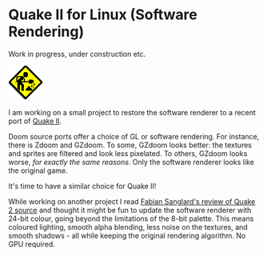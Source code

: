 # Quake II for Linux (Software Rendering)

Work in progress, under construction etc.

![Under construction - 90s style](uc.gif)

I am working on a small project to restore the software renderer to 
a recent port of [Quake II](http://en.wikipedia.org/wiki/Quake_II).

Doom source ports offer a choice of GL or software rendering. For instance,
there is Zdoom and GZdoom. To some, GZdoom looks better: the textures
and sprites are filtered and look less pixelated. To others, GZdoom looks
worse, _for exactly the same reasons_. Only the software renderer looks like 
the original game.

It's time to have a similar choice for Quake II!

While working on another project I read 
[Fabian Sanglard's review of Quake 2 source](http://fabiensanglard.net/quake2/)
and thought it might be fun to update the software renderer with
24-bit colour, going beyond the limitations of the 8-bit palette.
This means coloured lighting, smooth alpha blending, less noise
on the textures, and smooth shadows - all while keeping the original
rendering algorithm. No GPU required.


